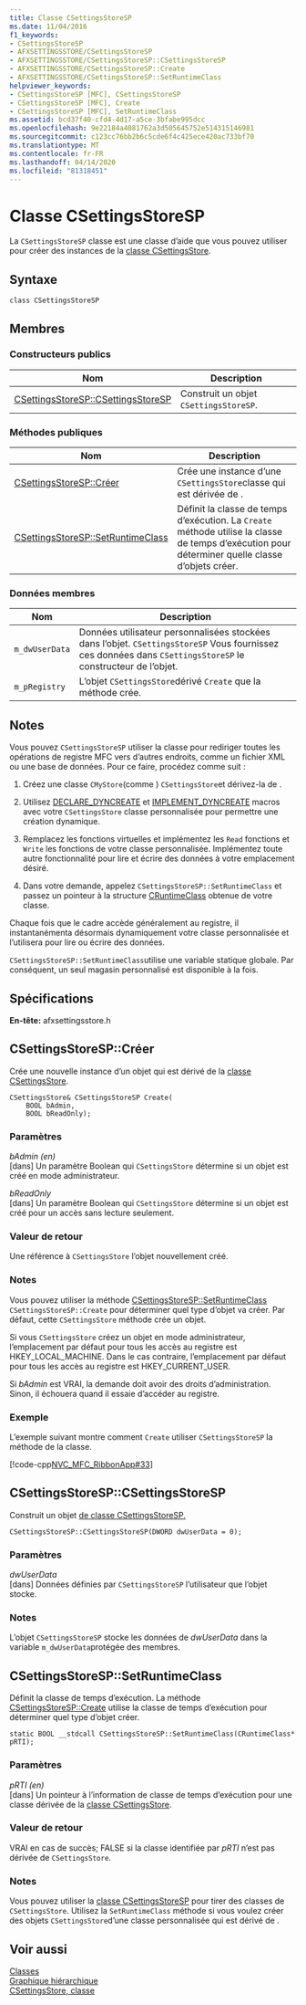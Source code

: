 ```yaml
---
title: Classe CSettingsStoreSP
ms.date: 11/04/2016
f1_keywords:
- CSettingsStoreSP
- AFXSETTINGSSTORE/CSettingsStoreSP
- AFXSETTINGSSTORE/CSettingsStoreSP::CSettingsStoreSP
- AFXSETTINGSSTORE/CSettingsStoreSP::Create
- AFXSETTINGSSTORE/CSettingsStoreSP::SetRuntimeClass
helpviewer_keywords:
- CSettingsStoreSP [MFC], CSettingsStoreSP
- CSettingsStoreSP [MFC], Create
- CSettingsStoreSP [MFC], SetRuntimeClass
ms.assetid: bcd37f40-cfd4-4d17-a5ce-3bfabe995dcc
ms.openlocfilehash: 9e22184a4081762a3d505645752e514315146981
ms.sourcegitcommit: c123cc76bb2b6c5cde6f4c425ece420ac733bf70
ms.translationtype: MT
ms.contentlocale: fr-FR
ms.lasthandoff: 04/14/2020
ms.locfileid: "81318451"
---
```

# <a name="csettingsstoresp-class"></a>Classe CSettingsStoreSP

La `CSettingsStoreSP` classe est une classe d’aide que vous pouvez utiliser pour créer des instances de la [classe CSettingsStore](../../mfc/reference/csettingsstore-class.md).

## <a name="syntax"></a>Syntaxe

```
class CSettingsStoreSP
```

## <a name="members"></a>Membres

### <a name="public-constructors"></a>Constructeurs publics

|Nom|Description|
|----------|-----------------|
|[CSettingsStoreSP::CSettingsStoreSP](#csettingsstoresp)|Construit un objet `CSettingsStoreSP`.|

### <a name="public-methods"></a>M&#233;thodes publiques

|Nom|Description|
|----------|-----------------|
|[CSettingsStoreSP::Créer](#create)|Crée une instance d’une `CSettingsStore`classe qui est dérivée de .|
|[CSettingsStoreSP::SetRuntimeClass](#setruntimeclass)|Définit la classe de temps d’exécution. La `Create` méthode utilise la classe de temps d’exécution pour déterminer quelle classe d’objets créer.|

### <a name="data-members"></a>Données membres

|Nom|Description|
|----------|-----------------|
|`m_dwUserData`|Données utilisateur personnalisées stockées dans l’objet. `CSettingsStoreSP` Vous fournissez ces données dans `CSettingsStoreSP` le constructeur de l’objet.|
|`m_pRegistry`|L’objet `CSettingsStore`dérivé `Create` que la méthode crée.|

## <a name="remarks"></a>Notes

Vous pouvez `CSettingsStoreSP` utiliser la classe pour rediriger toutes les opérations de registre MFC vers d’autres endroits, comme un fichier XML ou une base de données. Pour ce faire, procédez comme suit :

1. Créez une classe `CMyStore`(comme ) `CSettingsStore`et dérivez-la de .

1. Utilisez [DECLARE_DYNCREATE](run-time-object-model-services.md#declare_dyncreate) et [IMPLEMENT_DYNCREATE](run-time-object-model-services.md#implement_dyncreate) macros avec votre `CSettingsStore` classe personnalisée pour permettre une création dynamique.

1. Remplacez les fonctions virtuelles et implémentez les `Read` fonctions et `Write` les fonctions de votre classe personnalisée. Implémentez toute autre fonctionnalité pour lire et écrire des données à votre emplacement désiré.

1. Dans votre demande, appelez `CSettingsStoreSP::SetRuntimeClass` et passez un pointeur à la structure [CRuntimeClass](../../mfc/reference/cruntimeclass-structure.md) obtenue de votre classe.

Chaque fois que le cadre accède généralement au registre, il instantanémenta désormais dynamiquement votre classe personnalisée et l’utilisera pour lire ou écrire des données.

`CSettingsStoreSP::SetRuntimeClass`utilise une variable statique globale. Par conséquent, un seul magasin personnalisé est disponible à la fois.

## <a name="requirements"></a>Spécifications

**En-tête:** afxsettingsstore.h

## <a name="csettingsstorespcreate"></a><a name="create"></a>CSettingsStoreSP::Créer

Crée une nouvelle instance d’un objet qui est dérivé de la [classe CSettingsStore](../../mfc/reference/csettingsstore-class.md).

```
CSettingsStore& CSettingsStoreSP Create(
    BOOL bAdmin,
    BOOL bReadOnly);
```

### <a name="parameters"></a>Paramètres

*bAdmin (en)*<br/>
[dans] Un paramètre Boolean qui `CSettingsStore` détermine si un objet est créé en mode administrateur.

*bReadOnly*<br/>
[dans] Un paramètre Boolean qui `CSettingsStore` détermine si un objet est créé pour un accès sans lecture seulement.

### <a name="return-value"></a>Valeur de retour

Une référence à `CSettingsStore` l’objet nouvellement créé.

### <a name="remarks"></a>Notes

Vous pouvez utiliser la méthode [CSettingsStoreSP::SetRuntimeClass](#setruntimeclass) `CSettingsStoreSP::Create` pour déterminer quel type d’objet va créer. Par défaut, cette `CSettingsStore` méthode crée un objet.

Si vous `CSettingsStore` créez un objet en mode administrateur, l’emplacement par défaut pour tous les accès au registre est HKEY_LOCAL_MACHINE. Dans le cas contraire, l’emplacement par défaut pour tous les accès au registre est HKEY_CURRENT_USER.

Si *bAdmin* est VRAI, la demande doit avoir des droits d’administration. Sinon, il échouera quand il essaie d’accéder au registre.

### <a name="example"></a>Exemple

L’exemple suivant montre comment `Create` utiliser `CSettingsStoreSP` la méthode de la classe.

[!code-cpp[NVC_MFC_RibbonApp#33](../../mfc/reference/codesnippet/cpp/csettingsstoresp-class_1.cpp)]

## <a name="csettingsstorespcsettingsstoresp"></a><a name="csettingsstoresp"></a>CSettingsStoreSP::CSettingsStoreSP

Construit un objet [de classe CSettingsStoreSP.](../../mfc/reference/csettingsstoresp-class.md)

```
CSettingsStoreSP::CSettingsStoreSP(DWORD dwUserData = 0);
```

### <a name="parameters"></a>Paramètres

*dwUserData*<br/>
[dans] Données définies par `CSettingsStoreSP` l’utilisateur que l’objet stocke.

### <a name="remarks"></a>Notes

L’objet `CSettingsStoreSP` stocke les données de *dwUserData* dans la variable `m_dwUserData`protégée des membres.

## <a name="csettingsstorespsetruntimeclass"></a><a name="setruntimeclass"></a>CSettingsStoreSP::SetRuntimeClass

Définit la classe de temps d’exécution. La méthode [CSettingsStoreSP::Create](#create) utilise la classe de temps d’exécution pour déterminer quel type d’objet créer.

```
static BOOL __stdcall CSettingsStoreSP::SetRuntimeClass(CRuntimeClass* pRTI);
```

### <a name="parameters"></a>Paramètres

*pRTI (en)*<br/>
[dans] Un pointeur à l’information de classe de temps d’exécution pour une classe dérivée de la [classe CSettingsStore](../../mfc/reference/csettingsstore-class.md).

### <a name="return-value"></a>Valeur de retour

VRAI en cas de succès; FALSE si la classe identifiée par *pRTI* n’est pas dérivée de `CSettingsStore`.

### <a name="remarks"></a>Notes

Vous pouvez utiliser la [classe CSettingsStoreSP](../../mfc/reference/csettingsstoresp-class.md) pour tirer des classes de `CSettingsStore`. Utilisez la `SetRuntimeClass` méthode si vous voulez créer des objets `CSettingsStore`d’une classe personnalisée qui est dérivé de .

## <a name="see-also"></a>Voir aussi

[Classes](../../mfc/reference/mfc-classes.md)<br/>
[Graphique hiérarchique](../../mfc/hierarchy-chart.md)<br/>
[CSettingsStore, classe](../../mfc/reference/csettingsstore-class.md)

